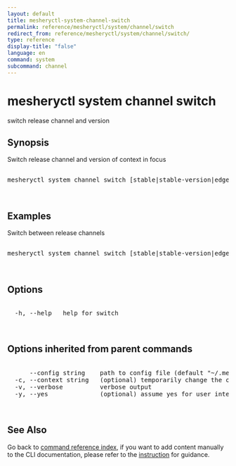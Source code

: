 ```yaml
---
layout: default
title: mesheryctl-system-channel-switch
permalink: reference/mesheryctl/system/channel/switch
redirect_from: reference/mesheryctl/system/channel/switch/
type: reference
display-title: "false"
language: en
command: system
subcommand: channel
---
```


# mesheryctl system channel switch

switch release channel and version

## Synopsis

Switch release channel and version of context in focus
<pre class='codeblock-pre'>
<div class='codeblock'>
mesheryctl system channel switch [stable|stable-version|edge|edge-version] [flags]

</div>
</pre> 

## Examples

Switch between release channels
<pre class='codeblock-pre'>
<div class='codeblock'>
mesheryctl system channel switch [stable|stable-version|edge|edge-version]

</div>
</pre> 

## Options

<pre class='codeblock-pre'>
<div class='codeblock'>
  -h, --help   help for switch

</div>
</pre>

## Options inherited from parent commands

<pre class='codeblock-pre'>
<div class='codeblock'>
      --config string    path to config file (default "~/.meshery/config.yaml")
  -c, --context string   (optional) temporarily change the current context.
  -v, --verbose          verbose output
  -y, --yes              (optional) assume yes for user interactive prompts.

</div>
</pre>

## See Also

Go back to [command reference index](/reference/mesheryctl/), if you want to add content manually to the CLI documentation, please refer to the [instruction](/project/contributing/contributing-cli#preserving-manually-added-documentation) for guidance.
